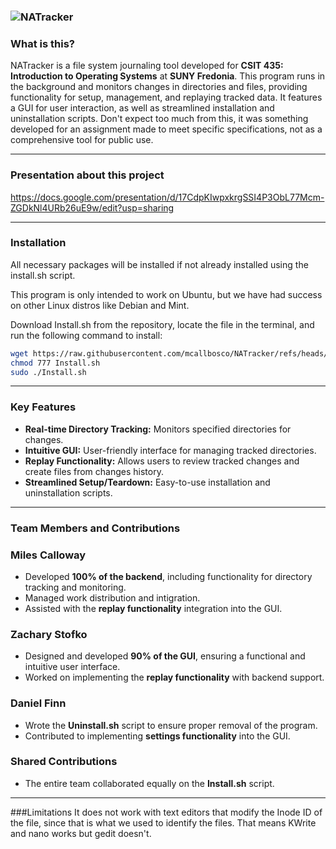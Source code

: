 ### ![NATracker](https://github.com/mcallbosco/NATracker/blob/main/GUI/icon2.png?raw=true)

### What is this?
NATracker is a file system journaling tool developed for **CSIT 435: Introduction to Operating Systems** at **SUNY Fredonia**. This program runs in the background and monitors changes in directories and files, providing functionality for setup, management, and replaying tracked data. It features a GUI for user interaction, as well as streamlined installation and uninstallation scripts. Don't expect too much from this, it was something developed for an assignment made to meet specific specifications, not as a comprehensive tool for public use. 

---

### Presentation about this project 
https://docs.google.com/presentation/d/17CdpKIwpxkrgSSI4P3ObL77Mcm-ZGDkNl4URb26uE9w/edit?usp=sharing

---

### Installation
All necessary packages will be installed if not already installed using the install.sh script.

This program is only intended to work on Ubuntu, but we have had success on other Linux distros like Debian and Mint.

Download Install.sh from the repository, locate the file in the terminal, and run the following command to install:
```bash
wget https://raw.githubusercontent.com/mcallbosco/NATracker/refs/heads/main/Install.sh Install.sh
chmod 777 Install.sh
sudo ./Install.sh
```

---

### Key Features
- **Real-time Directory Tracking:** Monitors specified directories for changes.
- **Intuitive GUI:** User-friendly interface for managing tracked directories.
- **Replay Functionality:** Allows users to review tracked changes and create files from changes history. 
- **Streamlined Setup/Teardown:** Easy-to-use installation and uninstallation scripts.

---

### Team Members and Contributions

### Miles Calloway
- Developed **100% of the backend**, including functionality for directory tracking and monitoring.
- Managed work distribution and intigration. 
- Assisted with the **replay functionality** integration into the GUI.

### Zachary Stofko
- Designed and developed **90% of the GUI**, ensuring a functional and intuitive user interface.
- Worked on implementing the **replay functionality** with backend support.

### Daniel Finn
- Wrote the **Uninstall.sh** script to ensure proper removal of the program.
- Contributed to implementing **settings functionality** into the GUI.

### Shared Contributions
- The entire team collaborated equally on the **Install.sh** script.

---

###Limitations
It does not work with text editors that modify the Inode ID of the file, since that is what we used to identify the files. That means KWrite and nano works but gedit doesn't. 
